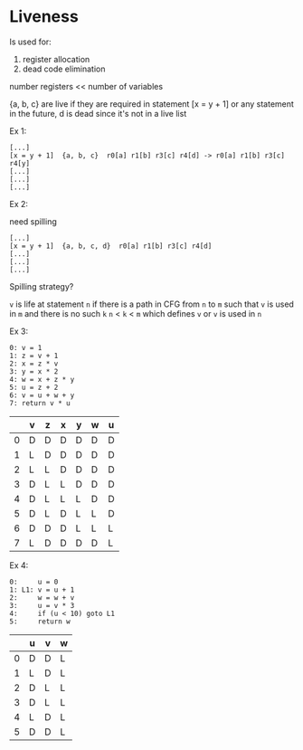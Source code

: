 # Liveness

Is used for:

1. register allocation
1. dead code elimination

number registers << number of variables

{a, b, c} are live if they are required in statement [x = y + 1] or any statement in the future,
d is dead since it's not in a live list

Ex 1:

```
[...]
[x = y + 1]  {a, b, c}  r0[a] r1[b] r3[c] r4[d] -> r0[a] r1[b] r3[c] r4[y]
[...]
[...]
[...]
```

Ex 2:

need spilling

```
[...]
[x = y + 1]  {a, b, c, d}  r0[a] r1[b] r3[c] r4[d]
[...]
[...]
[...]
```

Spilling strategy?

`v` is life at statement `n` if there is a path in CFG from `n` to `m` such that `v` is used in `m`
and there is no such `k` `n` < `k` < `m` which defines `v` or `v` is used in `n`

Ex 3:

```
0: v = 1
1: z = v + 1
2: x = z * v
3: y = x * 2
4: w = x + z * y
5: u = z + 2
6: v = u + w + y
7: return v * u
```

|   | v | z | x | y | w | u |
| - | - | - | - | - | - | - |
| 0 | D | D | D | D | D | D |
| 1 | L | D | D | D | D | D |
| 2 | L | L | D | D | D | D |
| 3 | D | L | L | D | D | D |
| 4 | D | L | L | L | D | D |
| 5 | D | L | D | L | L | D |
| 6 | D | D | D | L | L | L |
| 7 | L | D | D | D | D | L |

Ex 4:

```
0:     u = 0
1: L1: v = u + 1
2:     w = w + v
3:     u = v * 3
4:     if (u < 10) goto L1
5:     return w
```

|   | u | v | w |
| - | - | - | - |
| 0 | D | D | L |
| 1 | L | D | L |
| 2 | D | L | L |
| 3 | D | L | L |
| 4 | L | D | L |
| 5 | D | D | L |
